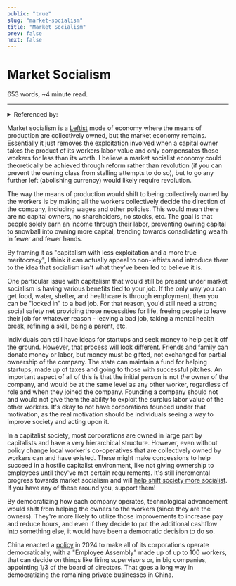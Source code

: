 ```yaml
---
public: "true"
slug: "market-socialism"
title: "Market Socialism"
prev: false
next: false
---
```

<script setup>
import { data } from '../../git.data.ts';
import { useData } from 'vitepress';
const pageData = useData();
</script>
<h1 class="p-name">Market Socialism</h1>
<p>653 words, ~4 minute read. <span v-html="data[`site/${pageData.page.value.relativePath}`]" /></p>
<hr/>

<details><summary>Referenced by:</summary><a href="/garden/centrism/index.md">Centrism</a><a href="/garden/leftism/index.md">Leftism</a><a href="/garden/my-political-beliefs/index.md">My Political Beliefs</a></details>

Market socialism is a [Leftist](/garden/leftism/index.md) mode of economy where the means of production are collectively owned, but the market economy remains. Essentially it just removes the exploitation involved when a capital owner takes the product of its workers labor value and only compensates those workers for less than its worth. I believe a market socialist economy could theoretically be achieved through reform rather than revolution (if you can prevent the owning class from stalling attempts to do so), but to go any further left (abolishing currency) would likely require revolution.

The way the means of production would shift to being collectively owned by the workers is by making all the workers collectively decide the direction of the company, including wages and other policies. This would mean there are no capital owners, no shareholders, no stocks, etc. The goal is that people solely earn an income through their labor, preventing owning capital to snowball into owning more capital, trending towards consolidating wealth in fewer and fewer hands.

By framing it as "capitalism with less exploitation and a more true meritocracy", I think it can actually appeal to non-leftists and introduce them to the idea that socialism isn't what they've been led to believe it is.

One particular issue with capitalism that would still be present under market socialism is having various benefits tied to your job. If the only way you can get food, water, shelter, and healthcare is through employment, then you can be "locked in" to a bad job. For that reason, you'd still need a strong social safety net providing those necessities for life, freeing people to leave their job for whatever reason - leaving a bad job, taking a mental health break, refining a skill, being a parent, etc.

Individuals can still have ideas for startups and seek money to help get it off the ground. However, that process will look different. Friends and family can donate money or labor, but money must be gifted, not exchanged for partial ownership of the company. The state can maintain a fund for helping startups, made up of taxes and going to those with successful pitches. An important aspect of all of this is that the initial person is not _the_ owner of the company, and would be at the same level as any other worker, regardless of role and when they joined the company. Founding a company should not and would not give them the ability to exploit the surplus labor value of the other workers. It's okay to not have corporations founded under that motivation, as the real motivation should be individuals seeing a way to improve society and acting upon it.

In a capitalist society, most corporations are owned in large part by capitalists and have a very hierarchical structure. However, even without policy change local worker's co-operatives that are collectively owned by workers can and have existed. These might make concessions to help succeed in a hostile capitalist environment, like not giving ownership to employees until they've met certain requirements. It's still incremental progress towards market socialism and will [help shift society more socialist](https://jacobin.com/2024/05/cooperatives-dsa-left-strategy-solidarity/). If you have any of these around you, support them!

By democratizing how each company operates, technological advancement would shift from helping the owners to the workers (since they are the owners). They're more likely to utilize those improvements to increase pay and reduce hours, and even if they decide to put the additional cashflow into something else, it would have been a democratic decision to do so.

China enacted a [policy](https://www.taylorwessing.com/en/insights-and-events/insights/2024/01/employees-participation-in-corporate-governance-under-the-revised-chinese-company-law) in 2024 to make all of its corporations operate democratically, with a "Employee Assembly" made up of up to 100 workers, that can decide on things like firing supervisors or, in big companies, appointing 1/3 of the board of directors. That goes a long way in democratizing the remaining private businesses in China.